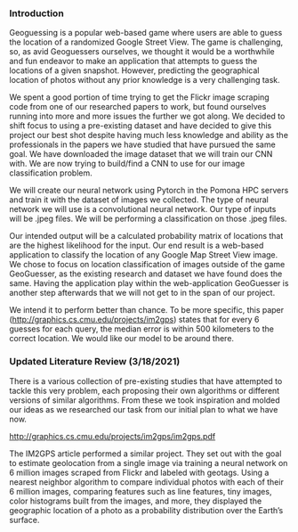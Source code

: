 ### Introduction
Geoguessing is a popular web-based game where users are able to guess the location of a  randomized Google Street View. The game is challenging, so, as avid Geoguessers ourselves, we thought it would be a worthwhile and fun endeavor to make an application that attempts to guess the locations of a given snapshot. However, predicting the geographical location of photos without any prior knowledge is a very challenging task. 

We spent a good portion of time trying to get the Flickr image scraping code from one of our researched papers to work, but found ourselves running into more and more issues the further we got along. We decided to shift focus to using a pre-existing dataset and have decided to give this project our best shot despite having much less knowledge and ability as the professionals in the papers we have studied that have pursued the same goal. We have downloaded the image dataset that we will train our CNN with. We are now trying to build/find a CNN to use for our image classification problem.

We will create our neural network using Pytorch in the Pomona HPC servers and train it with the dataset of images we collected. The type of neural network we will use is a convolutional neural network. Our type of inputs will be .jpeg files. We will be performing a classification on those .jpeg files. 

Our intended output will be a calculated probability matrix of locations that are the highest likelihood for the input. Our end result is a web-based application to classify the location of any Google Map Street View image. We chose to focus on location classification of images outside of the game GeoGuesser, as the existing research and dataset we have found does the same. Having the application play within the web-application GeoGuesser is another step afterwards that we will not get to in the span of our project. 

We intend it to perform better than chance. To be more specific, this paper (http://graphics.cs.cmu.edu/projects/im2gps)  states that for every 6 guesses for each query, the median error is within 500 kilometers to the correct location. We would like our model to be around there. 

### Updated Literature Review (3/18/2021)
There is a various collection of pre-existing studies that have attempted to tackle this very problem, each proposing their own algorithms or different versions of similar algorithms. From these we took inspiration and molded our ideas as we researched our task from our initial plan to what we have now.

http://graphics.cs.cmu.edu/projects/im2gps/im2gps.pdf

The IM2GPS article performed a similar project. They set out with the goal to estimate geolocation from a single image via training a neural network on 6 million images scraped from Flickr and labeled with geotags. Using a nearest neighbor algorithm to compare individual photos with each of their 6 million images, comparing features such as line features, tiny images, color histograms built from the images, and more, they displayed the geographic location of a photo as a probability distribution over the Earth’s surface. 
